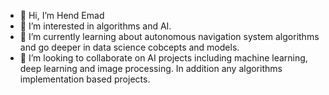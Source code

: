 - 👋 Hi, I’m Hend Emad
- 👀 I’m interested in algorithms and AI.
- 🌱 I’m currently learning about autonomous navigation system algorithms and go deeper in data science cobcepts and models. 
- 💞️ I’m looking to collaborate on AI projects including machine learning, deep learning and image processing. In addition any algorithms implementation based projects.

<!--- 📫 How to reach me:

     Email: hendemadsaber@gmail.com
     LinkedIn: https://www.linkedin.com/in/hend-emad
--->
<!---
HendEmad/HendEmad is a ✨ special ✨ repository because its `README.md` (this file) appears on your GitHub profile.
You can click the Preview link to take a look at your changes.
--->
